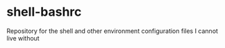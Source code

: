 # shell-bashrc
Repository for the shell and other environment configuration files I cannot live without
